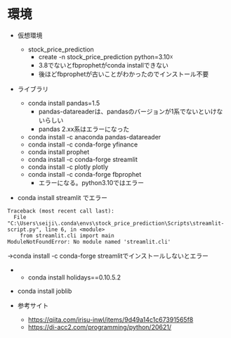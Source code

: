 # 環境
- 仮想環境 
    - stock_price_prediction
        -  create -n stock_price_prediction python=3.10☓
        - 3.8でないとfbprophetがconda installできない
        - 後ほどfbprophetが古いことがわかったのでインストール不要
- ライブラリ 
    - conda install pandas=1.5 
        - pandas-datareaderは、pandasのバージョンが1系でないといけないらしい
        - pandas 2.xx系はエラーになった
    - conda install -c anaconda pandas-datareader
    - conda install -c conda-forge yfinance
    - conda install prophet
    - conda install -c conda-forge streamlit
    - conda install -c plotly plotly
    - conda install -c conda-forge fbprophet
        - エラーになる。python3.10ではエラー

- conda install streamlit でエラー
```
Traceback (most recent call last):
  File "C:\Users\seiji\.conda\envs\stock_price_prediction\Scripts\streamlit-script.py", line 6, in <module>
    from streamlit.cli import main
ModuleNotFoundError: No module named 'streamlit.cli'
```
→conda install -c conda-forge streamlitでインストールしないとエラー


- 
    - conda install holidays==0.10.5.2  

- conda install joblib

- 参考サイト
    - https://qiita.com/irisu-inwl/items/9d49a14c1c67391565f8
    - https://di-acc2.com/programming/python/20621/
